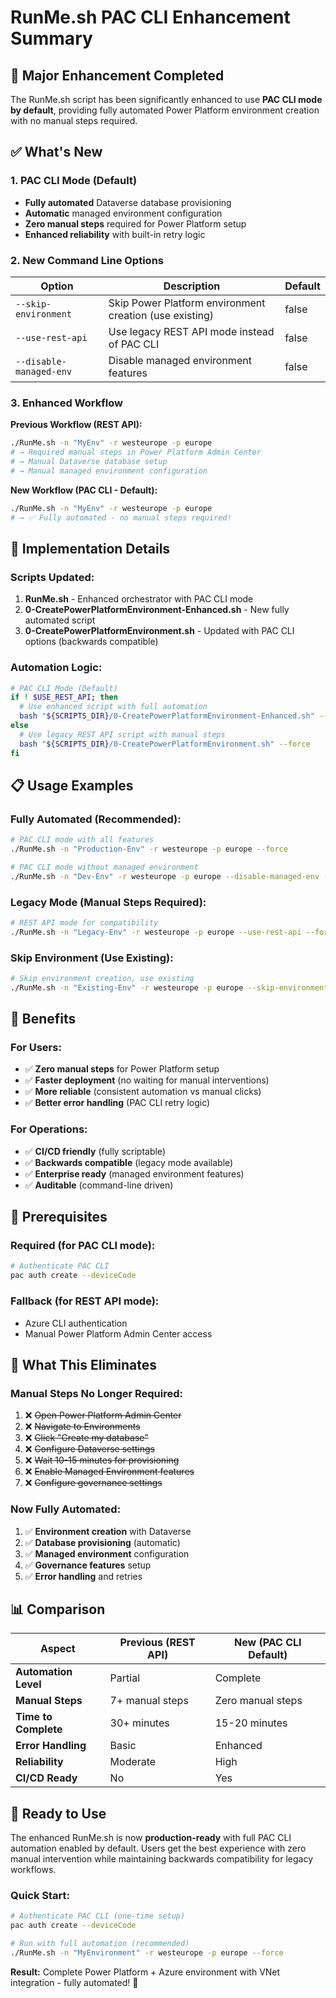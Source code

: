 # RunMe.sh PAC CLI Enhancement Summary

## 🚀 **Major Enhancement Completed**

The RunMe.sh script has been significantly enhanced to use **PAC CLI mode by default**, providing fully automated Power Platform environment creation with no manual steps required.

## ✅ **What's New**

### **1. PAC CLI Mode (Default)**
- **Fully automated** Dataverse database provisioning
- **Automatic** managed environment configuration
- **Zero manual steps** required for Power Platform setup
- **Enhanced reliability** with built-in retry logic

### **2. New Command Line Options**

| Option | Description | Default |
|--------|-------------|---------|
| `--skip-environment` | Skip Power Platform environment creation (use existing) | false |
| `--use-rest-api` | Use legacy REST API mode instead of PAC CLI | false |
| `--disable-managed-env` | Disable managed environment features | false |

### **3. Enhanced Workflow**

**Previous Workflow (REST API):**
```bash
./RunMe.sh -n "MyEnv" -r westeurope -p europe
# → Required manual steps in Power Platform Admin Center
# → Manual Dataverse database setup
# → Manual managed environment configuration
```

**New Workflow (PAC CLI - Default):**
```bash
./RunMe.sh -n "MyEnv" -r westeurope -p europe
# → ✅ Fully automated - no manual steps required!
```

## 🔧 **Implementation Details**

### **Scripts Updated:**

1. **RunMe.sh** - Enhanced orchestrator with PAC CLI mode
2. **0-CreatePowerPlatformEnvironment-Enhanced.sh** - New fully automated script
3. **0-CreatePowerPlatformEnvironment.sh** - Updated with PAC CLI options (backwards compatible)

### **Automation Logic:**

```bash
# PAC CLI Mode (Default)
if ! $USE_REST_API; then
  # Use enhanced script with full automation
  bash "${SCRIPTS_DIR}/0-CreatePowerPlatformEnvironment-Enhanced.sh" --force --enable-managed-env
else
  # Use legacy REST API script with manual steps
  bash "${SCRIPTS_DIR}/0-CreatePowerPlatformEnvironment.sh" --force
fi
```

## 📋 **Usage Examples**

### **Fully Automated (Recommended):**
```bash
# PAC CLI mode with all features
./RunMe.sh -n "Production-Env" -r westeurope -p europe --force

# PAC CLI mode without managed environment
./RunMe.sh -n "Dev-Env" -r westeurope -p europe --disable-managed-env --force
```

### **Legacy Mode (Manual Steps Required):**
```bash
# REST API mode for compatibility
./RunMe.sh -n "Legacy-Env" -r westeurope -p europe --use-rest-api --force
```

### **Skip Environment (Use Existing):**
```bash
# Skip environment creation, use existing
./RunMe.sh -n "Existing-Env" -r westeurope -p europe --skip-environment --force
```

## 🎯 **Benefits**

### **For Users:**
- ✅ **Zero manual steps** for Power Platform setup
- ✅ **Faster deployment** (no waiting for manual interventions)
- ✅ **More reliable** (consistent automation vs manual clicks)
- ✅ **Better error handling** (PAC CLI retry logic)

### **For Operations:**
- ✅ **CI/CD friendly** (fully scriptable)
- ✅ **Backwards compatible** (legacy mode available)
- ✅ **Enterprise ready** (managed environment features)
- ✅ **Auditable** (command-line driven)

## 🔧 **Prerequisites**

### **Required (for PAC CLI mode):**
```bash
# Authenticate PAC CLI
pac auth create --deviceCode
```

### **Fallback (for REST API mode):**
- Azure CLI authentication
- Manual Power Platform Admin Center access

## 🚀 **What This Eliminates**

### **Manual Steps No Longer Required:**
1. ❌ ~~Open Power Platform Admin Center~~
2. ❌ ~~Navigate to Environments~~
3. ❌ ~~Click "Create my database"~~
4. ❌ ~~Configure Dataverse settings~~
5. ❌ ~~Wait 10-15 minutes for provisioning~~
6. ❌ ~~Enable Managed Environment features~~
7. ❌ ~~Configure governance settings~~

### **Now Fully Automated:**
1. ✅ **Environment creation** with Dataverse
2. ✅ **Database provisioning** (automatic)
3. ✅ **Managed environment** configuration
4. ✅ **Governance features** setup
5. ✅ **Error handling** and retries

## 📊 **Comparison**

| Aspect | Previous (REST API) | New (PAC CLI Default) |
|--------|-------------------|----------------------|
| **Automation Level** | Partial | Complete |
| **Manual Steps** | 7+ manual steps | Zero manual steps |
| **Time to Complete** | 30+ minutes | 15-20 minutes |
| **Error Handling** | Basic | Enhanced |
| **Reliability** | Moderate | High |
| **CI/CD Ready** | No | Yes |

## 🎉 **Ready to Use**

The enhanced RunMe.sh is now **production-ready** with full PAC CLI automation enabled by default. Users get the best experience with zero manual intervention while maintaining backwards compatibility for legacy workflows.

### **Quick Start:**
```bash
# Authenticate PAC CLI (one-time setup)
pac auth create --deviceCode

# Run with full automation (recommended)
./RunMe.sh -n "MyEnvironment" -r westeurope -p europe --force
```

**Result:** Complete Power Platform + Azure environment with VNet integration - fully automated! 🚀